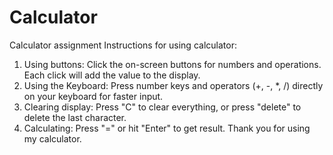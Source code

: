 # Calculator
Calculator assignment
Instructions for using calculator:
1. Using buttons: Click the on-screen buttons for numbers and operations. Each click will add the value to the display.
2. Using the Keyboard: Press number keys and operators (+, -, *, /) directly on your keyboard for faster input.
3. Clearing display: Press "C" to clear everything, or press "delete" to delete the last character.
4. Calculating: Press "=" or hit "Enter" to get result.
Thank you for using my calculator.

